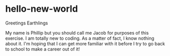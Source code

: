 # hello-new-world

Greetings Earthlings

My name is Phillip but you should call me Jacob for purposes of this exercise.
I am totally new to coding.  As a matter of fact, I know nothing about it.  I'm hoping that I can get more familiar with it before I try to go back to school to make a career out of it!

